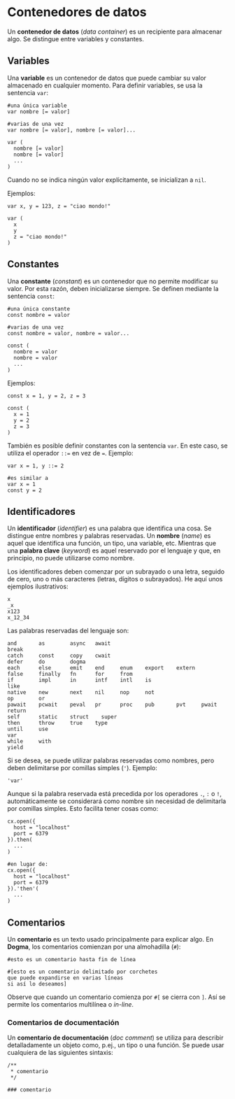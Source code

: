 # Contenedores de datos

Un **contenedor de datos** (*data container*) es un recipiente para almacenar algo.
Se distingue entre variables y constantes.

## Variables

Una **variable** es un contenedor de datos que puede cambiar su valor almacenado en cualquier momento.
Para definir variables, se usa la sentencia `var`:

```
#una única variable
var nombre [= valor]

#varias de una vez
var nombre [= valor], nombre [= valor]...

var (
  nombre [= valor]
  nombre [= valor]
  ...
)
```

Cuando no se indica ningún valor explícitamente, se inicializan a `nil`.

Ejemplos:

```
var x, y = 123, z = "ciao mondo!"

var (
  x
  y
  z = "ciao mondo!"
)
```

## Constantes

Una **constante** (*constant*) es un contenedor que no permite modificar su valor.
Por esta razón, deben inicializarse siempre.
Se definen mediante la sentencia `const`:

```
#una única constante
const nombre = valor

#varias de una vez
const nombre = valor, nombre = valor...

const (
  nombre = valor
  nombre = valor
  ...
)
```

Ejemplos:

```
const x = 1, y = 2, z = 3

const (
  x = 1
  y = 2
  z = 3
)
```

También es posible definir constantes con la sentencia `var`.
En este caso, se utiliza el operador `::=` en vez de `=`.
Ejemplo:

```
var x = 1, y ::= 2

#es similar a
var x = 1
const y = 2
```

## Identificadores

Un **identificador** (*identifier*) es una palabra que identifica una cosa.
Se distingue entre nombres y palabras reservadas.
Un **nombre** (*name*) es aquel que identifica una función, un tipo, una variable, etc.
Mientras que una **palabra clave** (*keyword*) es aquel reservado por el lenguaje y que, en principio, no puede utilizarse como nombre.

Los identificadores deben comenzar por un subrayado o una letra, seguido de cero, uno o más caracteres (letras, dígitos o subrayados).
He aquí unos ejemplos ilustrativos:

```
x
_x
x123
x_12_34
```

Las palabras reservadas del lenguaje son:

```
and       as        async   await
break
catch     const     copy    cwait
defer     do        dogma
each      else      emit    end     enum    export    extern
false     finally   fn      for     from
if        impl      in      intf    intl    is
like
native    new       next    nil     nop     not
op        or
pawait    pcwait    peval   pr      proc    pub       pvt     pwait
return
self      static    struct    super
then      throw     true    type
until     use
var
while     with
yield
```

Si se desea, se puede utilizar palabras reservadas como nombres, pero deben delimitarse por comillas simples (`'`).
Ejemplo:

```
'var'
```

Aunque si la palabra reservada está precedida por los operadores `.`, `:` o `!`, automáticamente se considerará como nombre sin necesidad de delimitarla por comillas simples.
Esto facilita tener cosas como:

```
cx.open({
  host = "localhost"
  port = 6379
}).then(
  ...
)

#en lugar de:
cx.open({
  host = "localhost"
  port = 6379
}).'then'(
  ...
)
```

## Comentarios

Un **comentario** es un texto usado principalmente para explicar algo.
En **Dogma**, los comentarios comienzan por una almohadilla (`#`):

```
#esto es un comentario hasta fin de línea

#[esto es un comentario delimitado por corchetes
que puede expandirse en varias líneas
si así lo deseamos]
```

Observe que cuando un comentario comienza por `#[` se cierra con `]`.
Así se permite los comentarios multilínea o *in-line*.

### Comentarios de documentación

Un **comentario de documentación** (*doc comment*) se utiliza para describir detalladamente un objeto como, p.ej., un tipo o una función.
Se puede usar cualquiera de las siguientes sintaxis:

```
/**
 * comentario
 */

### comentario
```
